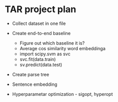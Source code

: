 # TAR project plan

* Collect dataset in one file
* Create end-to-end baseline
	* Figure out which baseline it is?
	* Average cos similarity word embeddinga
	* import scipy.svm as svc
	* svc.fit(data.train)
	* sv.predict(data.test)
* Create parse tree
* Sentence embedding


* Hyperparametar optimization - sigopt, hyperopt


